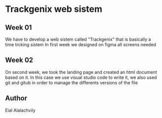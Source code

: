 # Trackgenix web sistem

## Week 01
We have to develop a web sistem called "Trackgenix" that is basically a time trcking sistem
In first week we designed on figma all screens needed

## Week 02
On second week, we took the landing page and created an html document based on it. In this case we use visual studio code to write it, we also used git and gitub in order to manage the differents versions of the file

## Author
Eial Alalachvily